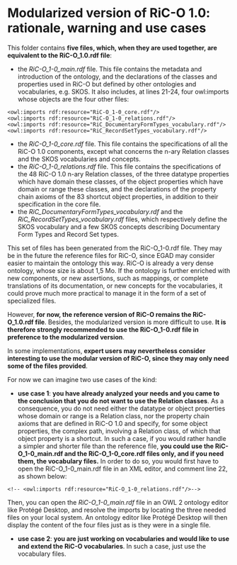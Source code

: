# Modularized version of RiC-O 1.0: rationale, warning and use cases

This folder contains **five files, which, when they are used together, are equivalent to the RiC-O_1.0.rdf file**:

- the *RiC-O_1-0_main.rdf* file. This file contains the metadata and introduction of the ontology, and the declarations of the classes and properties used in RiC-O but defined by other ontologies and vocabularies, e.g. SKOS. It also includes, at lines 21-24, four owl:imports whose objects are the four other files:
```
<owl:imports rdf:resource="RiC-O_1-0_core.rdf"/>
<owl:imports rdf:resource="RiC-O_1-0_relations.rdf"/>
<owl:imports rdf:resource="RiC_DocumentaryFormTypes_vocabulary.rdf"/>
<owl:imports rdf:resource="RiC_RecordSetTypes_vocabulary.rdf"/>
```

- the *RiC-O_1-0_core.rdf* file. This file contains the specifications of all the RiC-O 1.0 components, except what concerns the n-ary Relation classes and the SKOS vocabularies and concepts.
- the *RiC-O_1-0_relations.rdf* file. This file contains the specifications of the 48 RiC-O 1.0 n-ary Relation classes, of the three datatype properties which have domain these classes, of the object properties which have domain or range these classes, and the declarations of the property chain axioms of the 83 shortcut object properties, in addition to their specification in the core file.
- the *RiC_DocumentaryFormTypes_vocabulary.rdf* and the *RiC_RecordSetTypes_vocabulary.rdf* files, which respectively define the SKOS vocabulary and a few SKOS concepts describing Documentary Form Types and Record Set types.


This set of files has been generated from the RiC-O_1-0.rdf file. They may be in the future the reference files for RiC-O, since EGAD may consider easier to maintain the ontology this way. RiC-O is already a very dense ontology, whose size is about 1,5 Mo. If the ontology is further enriched with new components, or new assertions, such as mappings, or complete translations of its documentation, or new concepts for the vocabularies, it could prove much more practical to manage it in the form of a set of specialized files.


However, **for now, the reference version of RiC-O remains the RiC-O_1.0.rdf file**. Besides, the modularized version is more difficult to use. **It is therefore strongly recommended to use the RiC-O_1-0.rdf file in preference to the modularized version**.

In some implementations, **expert users may nevertheless consider interesting to use the modular version of RiC-O, since they may only need some of the files provided**.

For now we can imagine two use cases of the kind:

- **use case 1**: **you have already analyzed your needs and you came to the conclusion that you do not want to use the Relation classes**. 
As a consequence, you do not need either the datatype or object properties whose domain or range is a Relation class, nor the property chain axioms that are defined in RiC-O 1.0 and specify, for some object properties, the complex path, involving a Relation class, of which that object property is a shortcut.
In such a case, if you would rather handle a simpler and shorter file than the reference file, **you could use the RiC-O_1-0_main.rdf and the RiC-O_1-0_core.rdf files only, and if you need them, the vocabulary files.** 
In order to do so, you would first have to open the RiC-O_1-0_main.rdf file in an XML editor, and comment line 22, as shown below:
```
<!-- <owl:imports rdf:resource="RiC-O_1-0_relations.rdf"/>-->
```
Then, you can open the *RiC-O_1-0_main.rdf* file in an OWL 2 ontology editor like Protégé Desktop, and resolve the imports by locating the three needed files on your local system. An ontology editor like Protégé Desktop will then display the content of the four files just as is they were in a single file.

- **use case 2**: **you are just working on vocabularies and would like to use and extend the RiC-O vocabularies**. In such a case, just use the vocabulary files.





